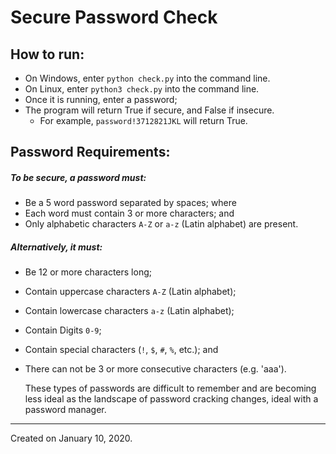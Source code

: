 # Secure Password Check

## How to run:

- On Windows, enter `python check.py` into the command line.
- On Linux, enter `python3 check.py` into the command line.
- Once it is running, enter a password;
- The program will return True if secure, and False if insecure.
  - For example, `password!3712821JKL` will return True.


## Password Requirements:

##### To be secure, a password must:
- Be a 5 word password separated by spaces; where
- Each word must contain 3 or more characters; and
- Only alphabetic characters `A-Z` or `a-z` (Latin alphabet) are present.



##### Alternatively, it must:
- Be 12 or more characters long;
- Contain uppercase characters `A-Z` (Latin alphabet);
- Contain lowercase characters `a-z` (Latin alphabet);
- Contain Digits `0-9`;
- Contain special characters (`!`, `$`, `#`, `%`, etc.); and
- There can not be 3 or more consecutive characters (e.g. 'aaa').


  These types of passwords are difficult to remember and are becoming less ideal as the landscape of password cracking changes, ideal with a password manager.


---

Created on January 10, 2020.
